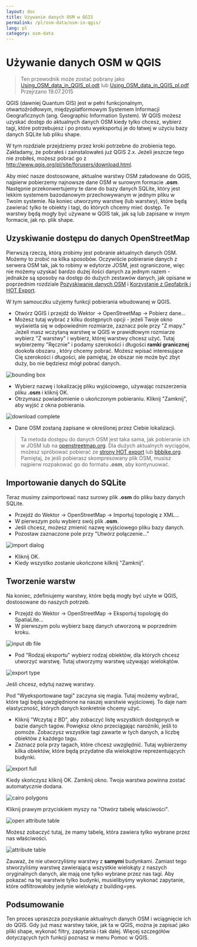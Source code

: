 ```yaml
---
layout: doc
title: Używanie danych OSM w QGIS
permalink: /pl/osm-data/osm-in-qgis/
lang: pl
category: osm-data
---
```


Używanie danych OSM w QGIS
=================

> Ten przewodnik może zostać pobrany jako [Using_OSM_data_in_QGIS_pl.odt](/files/Using_OSM_data_in_QGIS_pl.odt) lub [Using_OSM_data_in_QGIS_pl.pdf](/files/Using_OSM_data_in_QGIS_pl.pdf)  
> Przejrzano 19.07.2015

QGIS (dawniej Quantum GIS) jest w pełni funkcjonalnym, otwartoźródłowym, międzyplatformowym Systemem Informacji Geograficznych (ang. Geographic Information System). W QGIS możesz uzyskać dostęp do aktualnych danych OSM kiedy tylko chcesz, wybierz tagi, które potrzebujesz i po prostu wyeksportuj je do łatwej w użyciu bazy danych SQLite lub pliku shape.  

W tym rozdziale przejdziemy przez kroki potrzebne do zrobienia tego. Zakładamy, że pobrałeś i zainstalowałeś już QGIS 2.x. Jeżeli jeszcze tego nie zrobiłeś, możesz pobrać go z <http://www.qgis.org/pl/site/forusers/download.html>.  

Aby mieć nasze dostosowane, aktualne warstwy OSM załadowane do QGIS, najpierw pobierzemy najnowsze dane OSM w surowym formacie **.osm**. Następnie przekonwertujemy te dane do bazy danych SQLite, który jest lekkim systemem bazodanowym przechowywanym w jednym pliku w Twoim systemie. Na koniec utworzymy warstwę (lub warstwy), które będą zawierać tylko te obiekty i tagi, do których chcemy mieć dostęp. Te warstwy będą mogły być używane w QGIS tak, jak są lub zapisane w innym formacie, jak np. plik shape.  

Uzyskiwanie dostępu do danych OpenStreetMap
---------------------------

Pierwszą rzeczą, którą zrobimy jest pobranie aktualnych danych OSM. Możemy to zrobić na kilka sposobów. Oczywiście pobieranie danych z serwera OSM tak, jak to robimy w edytorze JOSM, jest ograniczone, więc nie możemy uzyskać bardzo dużej ilości danych za jednym razem - jednakże są sposoby na dostęp do dużych zestawów danych, jak
opisane w poprzednim rozdziale [Pozyskiwanie danych OSM](/pl/osm-data/getting-data) i [Korzystanie z Geofabrik i HOT Export](/pl/osm-data/geofabrik-and-hot-export).  

W tym samouczku użyjemy funkcji pobierania wbudowanej w QGIS.  

- Otwórz QGIS i przejdź do Wektor -> OpenStreetMap -> Pobierz dane...  
- Możesz tutaj wybrać z kilku dostępnych opcji - jeżeli Twoje okno wyświetla się w odpowiednim rozmiarze, zaznacz pole przy "Z mapy." Jeżeli masz wczytaną warstwę w QGIS w prawidłowym rozmiarze wybierz "Z warstwy" i wybierz, której warstwy chcesz użyć. Tutaj wybierzemy "Ręcznie" i podamy szerokości i długości **ramki granicznej** dookoła obszaru	, który chcemy pobrać. Możesz wpisać interesujące Cię szerokości i długości, ale pamiętaj, że obszar nie może być zbyt duży, bo nie będziesz mógł pobrać danych.  

![bounding box][]

- Wybierz nazwę i lokalizację pliku wyjściowego, używając rozszerzenia pliku **.osm** i kliknij OK.  
- Otrzymasz powiadomienie o ukończonym pobieraniu. Kliknij "Zamknij", aby wyjść z okna pobierania.  

![download complete][]

- Dane OSM zostaną zapisane w określonej przez Ciebie lokalizacji.  

> Ta metoda dostępu do danych OSM jest taka sama, jak pobieranie ich w JOSM lub na [openstreetmap.org](http://www.openstreetmap.org). Dla dużych aktualnych wyciągów, możesz spróbować pobierać ze [strony HOT export](http://export.hotosm.org) lub [bbbike.org](http://extract.bbbike.org/). Pamiętaj, że jeśli pobierasz skompresowany plik OSM, musisz najpierw rozpakować go do formatu **.osm**, aby kontynuować.  


Importowanie danych do SQLite
---------------------------

Teraz musimy zaimportować nasz surowy plik **.osm** do pliku bazy danych SQLite.  

- Przejdź do Wektor -> OpenStreetMap -> Importuj topologię z XML...  
- W pierwszym polu wybierz swój plik **.osm**.  
- Jeśli chcesz, możesz zmienić nazwę wyjściowego pliku bazy danych.  
- Pozostaw zaznaczone pole przy "Utwórz połączenie..."  

![import dialog][]  

- Kliknij OK.  
- Kiedy wszystko zostanie ukończone kilknij "Zamknij".  


Tworzenie warstw
--------------

Na koniec, zdefiniujemy warstwy, które będą mogły być użyte w QGIS, dostosowane do naszych potrzeb.  

- Przejdź do Wektor -> OpenStreetMap -> Eksportuj topologię do SpatiaLite...  
- W pierwszym polu wybierz bazę danych utworzoną w poprzednim kroku.  

![input db file][]  

- Pod "Rodzaj eksportu" wybierz rodzaj obiektów, dla których chcesz utworzyć warstwę. Tutaj utworzymy warstwę używając wielokątów.  

![export type][]  

Jeśli chcesz, edytuj nazwę warstwy.  

Pod "Wyeksportowane tagi" zaczyna się magia. Tutaj możemy wybrać, które tagi będą uwzględnione na naszej warstwie wyjściowej. To daje nam elastyczność, których danych konkretnie chcemy użyć.  

- Kliknij "Wczytaj z BD", aby zobaczyć listę wszystkich dostępnych w bazie danych tagów. Powiększ okno przeciągając narożniki, jeśli to pomoże. Zobaczysz wszystkie tagi zawarte w tych danych, a liczbę obiektów z każdego tagu.  
- Zaznacz pola przy tagach, które chcesz uwzględnić. Tutaj wybierzemy kilka obiektów, które będą przydatne dla wielokątów reprezentujących budynki.  

![export full][]  

Kiedy skończysz kliknij OK. Zamknij okno. Twoja warstwa powinna zostać automatycznie dodana.  

![cairo polygons][]  

Kliknij prawym przyciskiem myszy na "Otwórz tabelę właściwości".  

![open attribute table][]  

Możesz zobaczyć tutaj, że mamy tabelę, która zawiera tylko wybrane przez nas właściwości.  

![attribute table][]  

Zauważ, że nie utworzyliśmy warstwy z **samymi** budynkami. Zamiast tego stworzyliśmy warstwę zawierającą wszystkie wielokąty z naszych oryginalnych danych, ale mają one tylko wybrane przez nas tagi. Aby pokazać na tej warstwie tylko budynki, musielibyśmy wykonać zapytanie, które odfiltrowałoby jedynie wielokąty z building=yes.


Podsumowanie
-------

Ten proces upraszcza pozyskanie aktualnych danych OSM i wciągnięcie ich do QGIS. Gdy już masz warstwy takie, jak ta w QGIS, można je zapisać jako pliki shape, wykonać filtry, zapytania i tak dalej. Więcej szczegółów dotyczących tych funkcji poznasz w menu Pomoc w QGIS.  


[bounding box]: /images/osm-data/bounding_box.png
[download complete]: /images/osm-data/download_complete.png
[import dialog]: /images/osm-data/import_dialog.png
[input db file]: /images/osm-data/input_db_file.png
[export type]: /images/osm-data/export_type.png
[export full]: /images/osm-data/export_full.png
[cairo polygons]: /images/osm-data/cairo_polygons.png
[open attribute table]: /images/osm-data/open_attribute_table.png
[attribute table]: /images/osm-data/attribute_table.png
